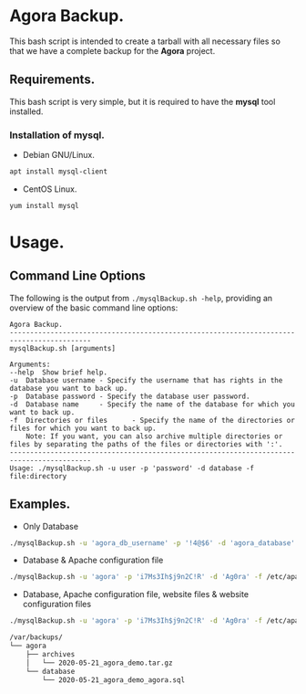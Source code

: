 Agora Backup.
=============

This bash script is intended to create a tarball with all necessary files so that we have a complete backup for the **Agora** project.

## Requirements.
This bash script is very simple, but it is required to have the **mysql** tool installed.

### Installation of mysql.
* Debian GNU/Linux.
```bash
apt install mysql-client
``` 

* CentOS Linux.
```bash
yum install mysql
```


Usage.
======

## Command Line Options

The following is the output from `./mysqlBackup.sh -help`, providing an overview of the basic command line options:

```
Agora Backup.
------------------------------------------------------------------------------------------ 
mysqlBackup.sh [arguments]
 
Arguments:
--help 	Show brief help.
-u 	Database username - Specify the username that has rights in the database you want to back up.
-p 	Database password - Specify the database user password.
-d 	Database name	  - Specify the name of the database for which you want to back up.
-f 	Directories or files	  - Specify the name of the directories or files for which you want to back up.
	Note: If you want, you can also archive multiple directories or files by separating the paths of the files or directories with ':'.
------------------------------------------------------------------------------------------ 
Usage: ./mysqlBackup.sh -u user -p 'password' -d database -f file:directory
```

## Examples.

* Only Database
```bash
./mysqlBackup.sh -u 'agora_db_username' -p '!4@$6' -d 'agora_database'
```

* Database & Apache configuration file
```bash
./mysqlBackup.sh -u 'agora' -p 'i7Ms3Ih$j9n2C!R' -d 'Ag0ra' -f /etc/apache2/sites-available/agora.conf
```

* Database, Apache configuration file, website files & website configuration files
```bash
./mysqlBackup.sh -u 'agora' -p 'i7Ms3Ih$j9n2C!R' -d 'Ag0ra' -f /etc/apache2/sites-available/agora.conf:/srv/agora/:/etc/agora/
```



```bash
/var/backups/
└── agora
    ├── archives
    │   └── 2020-05-21_agora_demo.tar.gz
    └── database
        └── 2020-05-21_agora_demo_agora.sql

```



